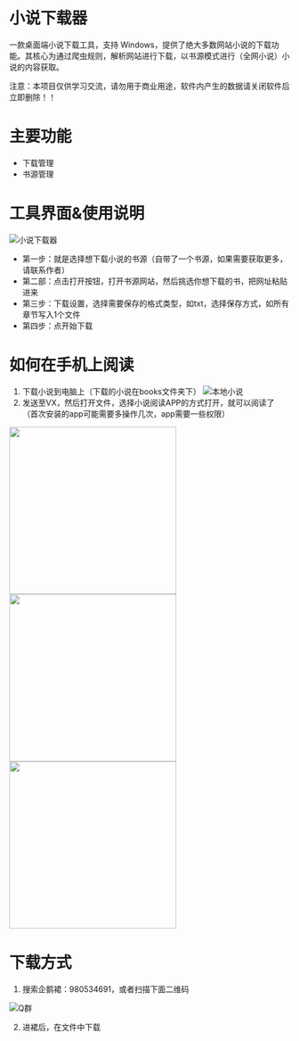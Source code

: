 # 小说下载器
一款桌面端小说下载工具，支持 Windows，提供了绝大多数网站小说的下载功能。其核心为通过爬虫规则，解析网站进行下载，以书源模式进行（全网小说）小说的内容获取。

注意：本项目仅供学习交流，请勿用于商业用途，软件内产生的数据请关闭软件后立即删除！！

# 主要功能
- 下载管理
- 书源管理

# 工具界面&使用说明
![小说下载器](https://github.com/SeaZhusp/novel-hunter/assets/32945598/5a319ae7-50ca-4ba2-bbec-fd4f2aed4f6c)

- 第一步：就是选择想下载小说的书源（自带了一个书源，如果需要获取更多，请联系作者）
- 第二部：点击打开按钮，打开书源网站，然后挑选你想下载的书，把网址粘贴进来
- 第三步：下载设置，选择需要保存的格式类型，如txt，选择保存方式，如所有章节写入1个文件
- 第四步：点开始下载

# 如何在手机上阅读
1. 下载小说到电脑上（下载的小说在books文件夹下）
![本地小说](https://github.com/SeaZhusp/novel-hunter/assets/32945598/2049ff5e-15a8-4e02-8fd5-60cf6f7ab9a6)
2. 发送至VX，然后打开文件，选择小说阅读APP的方式打开，就可以阅读了（首次安装的app可能需要多操作几次，app需要一些权限）
<img src="https://github.com/SeaZhusp/novel-hunter/assets/32945598/b8d4e075-c9cf-4dae-8de0-f2c47f9f6fd2" width="300">
<img src="https://github.com/SeaZhusp/novel-hunter/assets/32945598/0ee285f1-7d83-4bc7-91f4-3551f2d14fc4" width="300">
<img src="https://github.com/SeaZhusp/novel-hunter/assets/32945598/c8d838f4-2b6c-4bf5-b523-b304c11d9b22" width="300">

# 下载方式
1. 搜索企鹅裙：980534691，或者扫描下面二维码

![Q群](https://github.com/SeaZhusp/novel-hunter/assets/32945598/5106f407-c3ad-4b35-9f0e-b6878a9272a8)

2. 进裙后，在文件中下载
